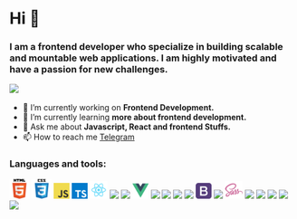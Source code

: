 <h1>Hi 👋</h1>
<h3>I am a frontend developer who specialize in building scalable and mountable web applications. I am highly motivated and have a passion for new challenges.</h3>

![](https://komarev.com/ghpvc/?username=sharipovme)

- 🔭 I’m currently working on **Frontend Development.**
- 🌱 I’m currently learning **more about frontend development.**
- 💬 Ask me about **Javascript, React and frontend Stuffs.**
- 📫 How to reach me [Telegram](https://t.me/sharipovme)

<h3>Languages and tools: </h3> 

<code><img height="35" src="https://raw.githubusercontent.com/github/explore/80688e429a7d4ef2fca1e82350fe8e3517d3494d/topics/html/html.png"></code> 
<code><img height="35" src="https://raw.githubusercontent.com/github/explore/80688e429a7d4ef2fca1e82350fe8e3517d3494d/topics/css/css.png"></code>
<code><img height="28" src="https://raw.githubusercontent.com/github/explore/80688e429a7d4ef2fca1e82350fe8e3517d3494d/topics/javascript/javascript.png"></code> 
<code><img height="28" src="https://raw.githubusercontent.com/github/explore/80688e429a7d4ef2fca1e82350fe8e3517d3494d/topics/typescript/typescript.png"></code> 
<code><img height="31" src="https://raw.githubusercontent.com/github/explore/80688e429a7d4ef2fca1e82350fe8e3517d3494d/topics/react/react.png"></code> 
<code><img height="29" src="https://avatars.githubusercontent.com/u/13142323?s=200&v=4"></code> 
<code><img height="29" src="https://ui-lib.com/blog/wp-content/uploads/2021/12/nextjs-boilerplate-logo.png"></code> 
<code><img height="29" src="https://raw.githubusercontent.com/github/explore/80688e429a7d4ef2fca1e82350fe8e3517d3494d/topics/vue/vue.png"></code> 
<code><img height="27" src="https://avatars.githubusercontent.com/u/33663932?s=200&v=4"></code> 
<code><img height="27" src="https://avatars.githubusercontent.com/u/54212428?s=200&v=4"></code> 
<code><img height="27" src="https://avatars.githubusercontent.com/u/12101536?s=200&v=4"></code> 
<code><img height="32" src="https://avatars.githubusercontent.com/u/67109815?s=200&v=4"></code> 
<code><img height="28" src="https://raw.githubusercontent.com/github/explore/80688e429a7d4ef2fca1e82350fe8e3517d3494d/topics/bootstrap/bootstrap.png"></code> 
<code><img height="27" src="https://avatars.githubusercontent.com/u/20658825?s=200&v=4"></code> 
<code><img height="31" src="https://raw.githubusercontent.com/github/explore/80688e429a7d4ef2fca1e82350fe8e3517d3494d/topics/sass/sass.png"></code>
<code><img height="28" src="https://avatars.githubusercontent.com/u/1335026?s=200&v=4"></code> 
<code><img height="31" src="https://avatars.githubusercontent.com/u/32372333?s=200&v=4"></code> 
<code><img height="28" src="https://user-images.githubusercontent.com/4060187/61057426-4e5a4600-a3c3-11e9-9114-630743e05814.png"></code>
<code><img height="28" src="https://www.gitbook.com/cdn-cgi/image/width=40,height=40,fit=contain,dpr=2,format=auto/https%3A%2F%2F1143667985-files.gitbook.io%2F~%2Ffiles%2Fv0%2Fb%2Fgitbook-legacy-files%2Fo%2Fspaces%252F-L9iS6Wm2hynS5H9Gj7j%252Favatar.png%3Fgeneration%3D1523462254548780%26alt%3Dmedia"></code> 
<code><img height="26" src="https://pngimg.com/uploads/yandex/yandex_PNG13.png"></code>

